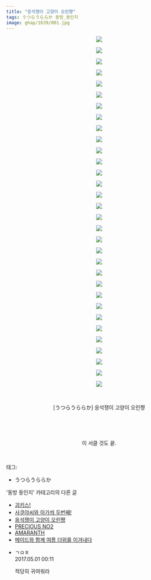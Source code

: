 ```yaml
---
title: "응석쟁이 고양이 오린쨩"
tags: うつらうららか 동방_동인지
image: ghap/1639/001.jpg
---
```

<div class="article">
<p style="text-align: center; clear: none; float: none;"><img src="{{ site.nasurl }}/ghap/1639/001.jpg"/></p>
<p style="text-align: center; clear: none; float: none;"><img src="{{ site.nasurl }}/ghap/1639/002.jpg"/></p>
<p style="text-align: center; clear: none; float: none;"><img src="{{ site.nasurl }}/ghap/1639/003.jpg"/></p>
<p style="text-align: center; clear: none; float: none;"><img src="{{ site.nasurl }}/ghap/1639/004.jpg"/></p>
<p style="text-align: center; clear: none; float: none;"><img src="{{ site.nasurl }}/ghap/1639/005.jpg"/></p>
<p style="text-align: center; clear: none; float: none;"><img src="{{ site.nasurl }}/ghap/1639/006.jpg"/></p>
<p style="text-align: center; clear: none; float: none;"><img src="{{ site.nasurl }}/ghap/1639/007.jpg"/></p>
<p style="text-align: center; clear: none; float: none;"><img src="{{ site.nasurl }}/ghap/1639/008.jpg"/></p>
<p style="text-align: center; clear: none; float: none;"><img src="{{ site.nasurl }}/ghap/1639/009.jpg"/></p>
<p style="text-align: center; clear: none; float: none;"><img src="{{ site.nasurl }}/ghap/1639/010.jpg"/></p>
<p style="text-align: center; clear: none; float: none;"><img src="{{ site.nasurl }}/ghap/1639/011.jpg"/></p>
<p style="text-align: center; clear: none; float: none;"><img src="{{ site.nasurl }}/ghap/1639/012.jpg"/></p>
<p style="text-align: center; clear: none; float: none;"><img src="{{ site.nasurl }}/ghap/1639/013.jpg"/></p>
<p style="text-align: center; clear: none; float: none;"><img src="{{ site.nasurl }}/ghap/1639/014.jpg"/></p>
<p style="text-align: center; clear: none; float: none;"><img src="{{ site.nasurl }}/ghap/1639/015.jpg"/></p>
<p style="text-align: center; clear: none; float: none;"><img src="{{ site.nasurl }}/ghap/1639/016.jpg"/></p>
<p style="text-align: center; clear: none; float: none;"><img src="{{ site.nasurl }}/ghap/1639/017.jpg"/></p>
<p style="text-align: center; clear: none; float: none;"><img src="{{ site.nasurl }}/ghap/1639/018.jpg"/></p>
<p style="text-align: center; clear: none; float: none;"><img src="{{ site.nasurl }}/ghap/1639/019.jpg"/></p>
<p style="text-align: center; clear: none; float: none;"><img src="{{ site.nasurl }}/ghap/1639/020.jpg"/></p>
<p style="text-align: center; clear: none; float: none;"><img src="{{ site.nasurl }}/ghap/1639/021.jpg"/></p>
<p style="text-align: center; clear: none; float: none;"><img src="{{ site.nasurl }}/ghap/1639/022.jpg"/></p>
<p style="text-align: center; clear: none; float: none;"><img src="{{ site.nasurl }}/ghap/1639/023.jpg"/></p>
<p style="text-align: center; clear: none; float: none;"><img src="{{ site.nasurl }}/ghap/1639/024.jpg"/></p>
<p style="text-align: center; clear: none; float: none;"><img src="{{ site.nasurl }}/ghap/1639/025.jpg"/></p>
<p style="text-align: center; clear: none; float: none;"><img src="{{ site.nasurl }}/ghap/1639/026.jpg"/></p>
<p style="text-align: center; clear: none; float: none;"><img src="{{ site.nasurl }}/ghap/1639/027.jpg"/></p>
<p style="text-align: center; clear: none; float: none;"><img src="{{ site.nasurl }}/ghap/1639/028.jpg"/></p>
<p style="text-align: center; clear: none; float: none;"><img src="{{ site.nasurl }}/ghap/1639/029.jpg"/></p>
<p style="text-align: center; clear: none; float: none;"><img src="{{ site.nasurl }}/ghap/1639/030.jpg"/></p>
<p style="text-align: center; clear: none; float: none;"><img src="{{ site.nasurl }}/ghap/1639/031.jpg"/></p>
<p style="text-align: center; clear: none; float: none;"><img src="{{ site.nasurl }}/ghap/1639/032.jpg"/></p>
<p style="text-align: center; clear: none; float: none;"><br/></p>
<p style="text-align: center; clear: none; float: none;">[うつらうららか] 응석쟁이 고양이 오린쨩</p>
<p style="text-align: center; clear: none; float: none;"><br/></p>
<p style="text-align: center; clear: none; float: none;"><br/></p>
<p style="text-align: center; clear: none; float: none;">이 서클 것도 끝.</p>
<p><br/></p>
</div><div class="tagTrail">
<p>태그: </p>
<ul>
<li>うつらうららか</li>
</ul>
</div><div class="another">
<p>'동방 동인지' 카테고리의 다른 글</p>
<ul>
<li><a href="/2016-08-17-ghap_1641">괴키스!</a></li>
<li><a href="/2016-08-17-ghap_1640">사쿠야씨와 아가씌 두번째!</a></li>
<li><a href="/2016-08-17-ghap_1639">응석쟁이 고양이 오린쨩</a></li>
<li><a href="/2016-08-17-ghap_1638">PRECIOUS NO2</a></li>
<li><a href="/2016-08-17-ghap_1635">AMARANTH</a></li>
<li><a href="/2016-08-17-ghap_1634">메이드와 함께 여름 더위를 이겨내다</a></li>
</ul>
</div><div class="cb_module cb_fluid">
<div class="cb_wrt cb_profile">
<div class="comment">
<ul>
<li class="cb_thumb_off" id="comment14978134">
<div class="cb_comment_area">
<div class="cb_info_area">
<div class="cb_section">
<span class="cb_nick_name">ㄱㅁㅎ</span>
</div>
<div class="cb_section">
<span class="cb_date">2017.05.01 00:11 </span>
</div>
</div>
<div class="cb_dsc_comment">
<p class="cb_dsc">
											적당히 귀여워라
										</p>
</div>
</div></li>
</ul>
</div>
</div><!-- commentList close -->
</div>
<br/>
<p id="refer"></p>
<br/>
